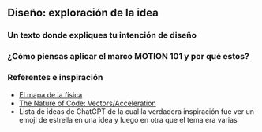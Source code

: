 ## Diseño: exploración de la idea
### Un texto donde expliques tu intención de diseño
### ¿Cómo piensas aplicar el marco MOTION 101 y por qué estos?
### Referentes e inspiración
- [El mapa de la física](https://www.youtube.com/watch?v=ZihywtixUYo)
- [The Nature of Code: Vectors/Acceleration](https://natureofcode.com/vectors/#acceleration)
- Lista de ideas de ChatGPT de la cual la verdadera inspiración fue ver un emoji de estrella en una idea y luego en otra que el tema era varias
